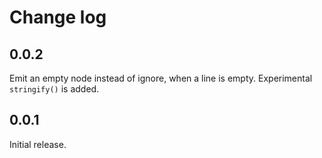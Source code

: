 # Change log

## 0.0.2

Emit an empty node instead of ignore, when a line is empty. Experimental `stringify()` is added.

## 0.0.1

Initial release.